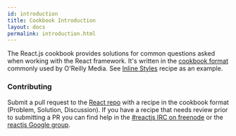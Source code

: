 ```yaml
---
id: introduction
title: Cookbook Introduction
layout: docs
permalink: introduction.html
---
```


The React.js cookbook provides solutions for common questions asked when working with the React framework. It's written in the [cookbook format](http://shop.oreilly.com/category/series/cookbooks.do) commonly used by O'Reilly Media. See [Inline Styles](inline-styles.html) recipe as an example.

### Contributing

Submit a pull request to the [React repo](https://github.com/facebook/react) with a recipe in the cookbook format (Problem, Solution, Discussion). If you have a recipe that needs review prior to submitting a PR you can find help in the [#reactjs IRC on freenode](irc://chat.freenode.net/reactjs) or the [reactjs Google group](http://groups.google.com/group/reactjs).
